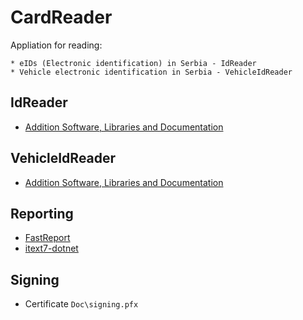 # CardReader

Appliation for reading:

	* eIDs (Electronic identification) in Serbia - IdReader
	* Vehicle electronic identification in Serbia - VehicleIdReader

## IdReader

* [Addition Software, Libraries and Documentation](http://ca.mup.gov.rs/ca/ca_cyr/start/kes/)

## VehicleIdReader

* [Addition Software, Libraries and Documentation](http://www.mup.gov.rs/wps/portal/sr/gradjani/dokumenta/registracija+vozila/citac+elektronske+saobracajne+dozvole)

## Reporting

* [FastReport](https://github.com/FastReports/FastReport)
* [itext7-dotnet](https://github.com/itext/itext7-dotnet)

## Signing

* Certificate `Doc\signing.pfx`
